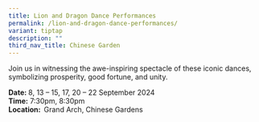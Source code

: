 ```yaml
---
title: Lion and Dragon Dance Performances
permalink: /lion-and-dragon-dance-performances/
variant: tiptap
description: ""
third_nav_title: Chinese Garden
---
```

<p>Join us in witnessing the awe-inspiring spectacle of these iconic dances,
symbolizing prosperity, good fortune, and unity.<strong>&nbsp;</strong>
</p>
<p><strong>Date: </strong>8, 13 – 15, 17, 20 – 22 September 2024
<br><strong>Time:</strong> 7:30pm, 8:30pm
<br><strong>Location: &nbsp;</strong>Grand Arch, Chinese Gardens</p>